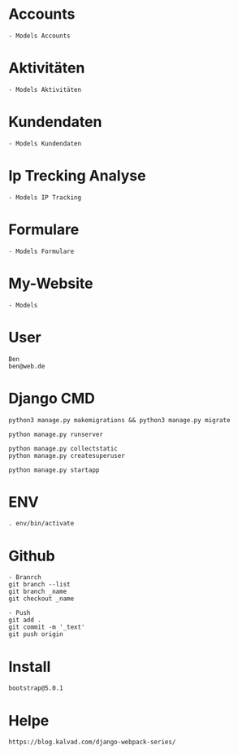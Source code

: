 # Accounts
    - Models Accounts
 
# Aktivitäten
    - Models Aktivitäten

# Kundendaten
    - Models Kundendaten

# Ip Trecking Analyse
    - Models IP Tracking

# Formulare
    - Models Formulare

# My-Website
    - Models

# User

    Ben
    ben@web.de


# Django CMD

    python3 manage.py makemigrations && python3 manage.py migrate

    python manage.py runserver

    python manage.py collectstatic
    python manage.py createsuperuser

    python manage.py startapp

# ENV

    . env/bin/activate

# Github

    - Branrch
    git branch --list
    git branch _name
    git checkout _name

    - Push
    git add .
    git commit -m '_text'
    git push origin 

# Install

    bootstrap@5.0.1

# Helpe

    https://blog.kalvad.com/django-webpack-series/


